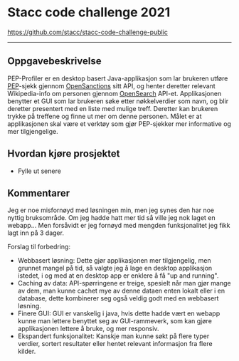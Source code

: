 # Stacc code challenge 2021
https://github.com/stacc/stacc-code-challenge-public
- - -

## Oppgavebeskrivelse
PEP-Profiler er en desktop basert Java-applikasjon som lar brukeren utføre [PEP](https://en.wikipedia.org/wiki/Politically_exposed_person)-sjekk gjennom [OpenSanctions](https://www.opensanctions.org/docs/api/)
sitt API, og henter deretter relevant Wikipedia-info om personen gjennom [OpenSearch](https://www.mediawiki.org/wiki/API:Opensearch)
API-et. Applikasjonen benytter et GUI som lar brukeren søke etter nøkkelverdier som navn, og blir deretter presentert med en liste med
mulige treff. Deretter kan brukeren trykke på treffene og finne ut mer om denne personen. Målet er at applikasjonen skal
være et verktøy som gjør PEP-sjekker mer informative og mer tilgjengelige.

## Hvordan kjøre prosjektet
- Fylle ut senere

## Kommentarer
Jeg er noe misfornøyd med løsningen min, men jeg synes den har noe nyttig bruksområde. Om jeg hadde hatt mer tid så ville jeg
nok laget en webapp... Men forsåvidt er jeg fornøyd med mengden funksjonalitet jeg fikk lagt inn på 3 dager.

 Forslag til forbedring:
- Webbasert løsning: Dette gjør applikasjonen mer tilgjengelig, men grunnet mangel på tid, så valgte jeg å lage en desktop applikasjon istedet, i og med at en desktop app er enklere å få "up and running".
- Caching av data: API-spørringene er treige, spesielt når man gjør mange av dem, man kunne cachet mye av denne dataen enten lokalt eller i en database, dette kombinerer seg også veldig godt med en webbasert løsning.
- Finere GUI: GUI er vanskelig i java, hvis dette hadde vært en webapp kunne man lettere benyttet seg av GUI-rammeverk, som kan gjøre applikasjonen lettere å bruke, og mer responsiv.
- Ekspandert funksjonalitet: Kanskje man kunne søkt på flere typer verdier, sortert resultater eller hentet relevant informasjon fra flere kilder.